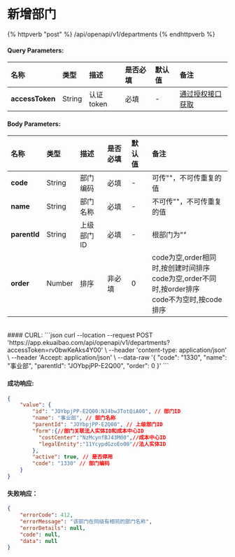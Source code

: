 # 新增部门

{% httpverb "post" %} /api/openapi/v1/departments {% endhttpverb %}

#### Query Parameters:

|名称  |类型    |描述   |是否必填   |默认值  | 备注 |
| :--------- | :------ | :---------| :------| :------|:------|
| **accessToken** | String  | 认证token	| 必填  | - | [通过授权接口获取](/getting-started/auth.html) |

#### Body Parameters:

|名称  |类型    |描述   |是否必填   |默认值  | 备注 |
| :--------- | :------ | :---------| :------| :------|:------|
| **code**     | String  | 部门编码	| 必填  | - | 可传""，不可传重复的值 |
| **name**     | String  | 部门名称	| 必填  | - | 不可传""，不可传重复的值 |
| **parentId** | String  | 上级部门ID	| 必填  | - | 根部门为"" |
| **order**    | Number  | 排序	    | 非必填 | 0 | code为空,order相同时,按创建时间排序<br>code为空,order不同时,按order排序<br>code不为空时,按code排序 |

<br/>
#### CURL:
```json
curl --location --request POST 'https://app.ekuaibao.com/api/openapi/v1/departments?accessToken=rv0bwKeAks4Y00' \
--header 'content-type: application/json' \
--header 'Accept: application/json' \
--data-raw '{
    "code": "1330",
    "name": "事业部",
    "parentId": "JOYbpjPP-E2Q00",
    "order": 0
}'
```
<br/>

#### 成功响应:
```json
{
    "value": {
        "id": "JOYbpjPP-E2Q00:NJ4bwJTotQiA00", // 部门ID
        "name": "事业部", // 部门名称
        "parentId": "JOYbpjPP-E2Q00", // 上级部门ID
        "form":{//部门关联法人实体ID和成本中心ID
          "costCenter":"NzMcynfBJ43M00",//成本中心ID
          "legalEntity":"11YcypdGzoEo00"//法人实体ID
        },
        "active": true, // 是否停用
        "code": "1330" // 部门编码
    }
}
```

#### 失败响应：
```json
{
    "errorCode": 412,
    "errorMessage": "该部门在同级有相同的部门名称",
    "errorDetails": null,
    "code": null,
    "data": null
}
```
